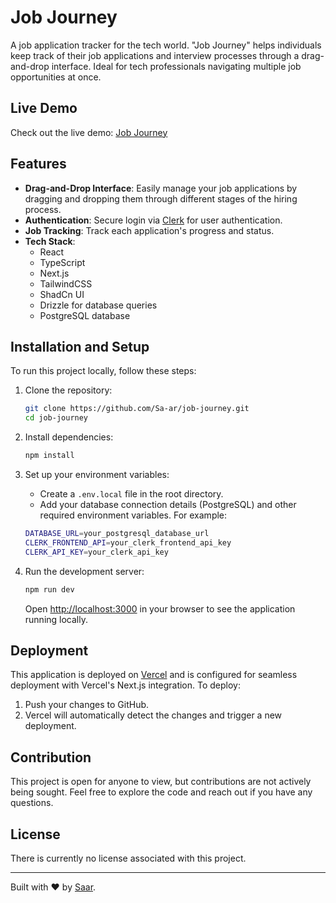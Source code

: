 # Job Journey

A job application tracker for the tech world. "Job Journey" helps individuals keep track of their job applications and interview processes through a drag-and-drop interface. Ideal for tech professionals navigating multiple job opportunities at once.

## Live Demo

Check out the live demo: [Job Journey](https://job-journey-sa-ar.vercel.app/)

## Features

- **Drag-and-Drop Interface**: Easily manage your job applications by dragging and dropping them through different stages of the hiring process.
- **Authentication**: Secure login via [Clerk](https://clerk.dev/) for user authentication.
- **Job Tracking**: Track each application's progress and status.
- **Tech Stack**:
  - React
  - TypeScript
  - Next.js
  - TailwindCSS
  - ShadCn UI
  - Drizzle for database queries
  - PostgreSQL database

## Installation and Setup

To run this project locally, follow these steps:

1. Clone the repository:
    ```bash
    git clone https://github.com/Sa-ar/job-journey.git
    cd job-journey
    ```

2. Install dependencies:
    ```bash
    npm install
    ```

3. Set up your environment variables:
    - Create a `.env.local` file in the root directory.
    - Add your database connection details (PostgreSQL) and other required environment variables. For example:
    ```bash
    DATABASE_URL=your_postgresql_database_url
    CLERK_FRONTEND_API=your_clerk_frontend_api_key
    CLERK_API_KEY=your_clerk_api_key
    ```

4. Run the development server:
    ```bash
    npm run dev
    ```

    Open [http://localhost:3000](http://localhost:3000) in your browser to see the application running locally.

## Deployment

This application is deployed on [Vercel](https://vercel.com/) and is configured for seamless deployment with Vercel's Next.js integration. To deploy:

1. Push your changes to GitHub.
2. Vercel will automatically detect the changes and trigger a new deployment.

## Contribution

This project is open for anyone to view, but contributions are not actively being sought. Feel free to explore the code and reach out if you have any questions.

## License

There is currently no license associated with this project.

---

Built with ❤️ by [Saar](https://github.com/Sa-ar).
